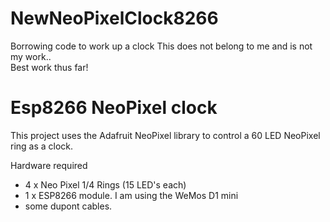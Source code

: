 # NewNeoPixelClock8266
Borrowing code to work up a clock
This does not belong to me and is not my work..  
Best work thus far!  

# Esp8266 NeoPixel clock
This project uses the Adafruit NeoPixel library to control a 60 LED NeoPixel ring as a clock. 

Hardware required

* 4 x Neo Pixel 1/4 Rings (15 LED's each)
* 1 x ESP8266 module. I am using the WeMos D1 mini
* some dupont cables. 
